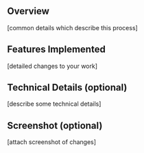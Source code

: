 ## Overview

[common details which describe this process]

## Features Implemented

[detailed changes to your work]

## Technical Details (optional)

[describe some technical details]

## Screenshot (optional)

[attach screenshot of changes]